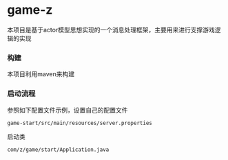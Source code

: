 # game-z
本项目是基于actor模型思想实现的一个消息处理框架，主要用来进行支撑游戏逻辑的实现

### 构建
本项目利用maven来构建

### 启动流程
参照如下配置文件示例，设置自己的配置文件
```shell
game-start/src/main/resources/server.properties
```
启动类
```shell 
com/z/game/start/Application.java
```

